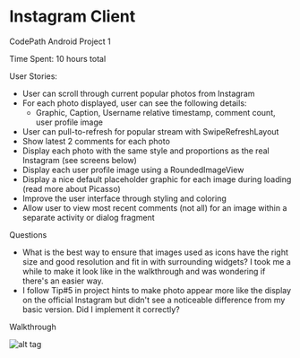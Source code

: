 # Instagram Client
CodePath Android Project 1

Time Spent: 10 hours total

User Stories:
- User can scroll through current popular photos from Instagram
- For each photo displayed, user can see the following details:
	- Graphic, Caption, Username relative timestamp, comment count, user profile image
- User can pull-to-refresh for popular stream with SwipeRefreshLayout
- Show latest 2 comments for each photo
- Display each photo with the same style and proportions as the real Instagram (see screens below)
- Display each user profile image using a RoundedImageView
- Display a nice default placeholder graphic for each image during loading (read more about Picasso)
- Improve the user interface through styling and coloring
- Allow user to view most recent comments (not all) for an image within a separate activity or dialog fragment

Questions
- What is the best way to ensure that images used as icons have the right size and good resolution and fit in with surrounding widgets?  I took me a while to make it look like in the walkthrough and was wondering if there's an easier way.
- I follow Tip#5 in project hints to make photo appear more like the display on the official Instagram but didn't see a noticeable difference from my basic version.  Did I implement it correctly?

Walkthrough

![alt tag](walkthrough_V0.gif)